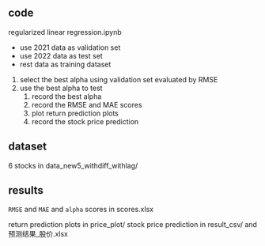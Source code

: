 ## code
regularized linear regression.ipynb

- use 2021 data as validation set
- use 2022 data as test set
- rest data as training dataset

1. select the best alpha using validation set evaluated by RMSE
2. use the best alpha to test
   1. record the best alpha
   2. record the RMSE and MAE scores
   3. plot return prediction plots
   4. record the stock price prediction


## dataset
6 stocks in data_new5_withdiff_withlag/

## results
`RMSE` and `MAE` and `alpha` scores in scores.xlsx

return prediction plots in price_plot/
stock price prediction in result_csv/ and 预测结果_股价.xlsx

